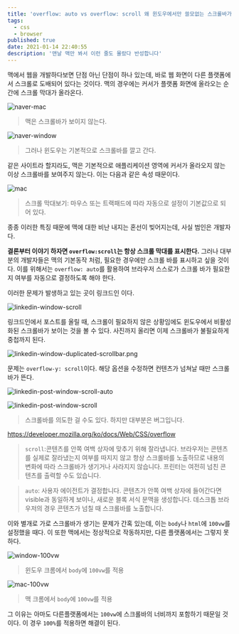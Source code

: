 ```yaml
---
title: 'overflow: auto vs overflow: scroll 왜 윈도우에서만 쓸모없는 스크롤바가 노출될까'
tags:
  - css
  - browser
published: true
date: 2021-01-14 22:40:55
description: '맨날 맥만 봐서 이런 줄도 몰랐다 반성합니다'
---
```


맥에서 웹을 개발하다보면 단점 아닌 단점이 하나 있는데, 바로 웹 화면이 다른 플랫폼에서 스크롤로 도배되어 있다는 것이다. 맥의 경우에는 커서가 플랫폼 화면에 올라오는 순간에 스크롤 막대가 올라온다.

![naver-mac](./images/naver-mac.png)

> 맥은 스크롤바가 보이지 않는다.

![naver-window](./images/naver-window.png)

> 그러나 윈도우는 기본적으로 스크롤바를 깔고 간다.

같은 사이트라 할지라도, 맥은 기본적으로 애플리케이션 영역에 커서가 올라오지 않는 이상 스크롤바를 보여주지 않는다. 이는 다음과 같은 속성 때문이다.

![mac](./images/mac-scroll-preference.png)

> 스크롤 막대보기: 마우스 또는 트랙패드에 따라 자동으로 설정이 기본값으로 되어 있다.

종종 이러한 특징 때문에 맥에 대한 비난 내지는 혼선이 빚어지는데, 사실 범인은 개발자다.

**결론부터 이야기 하자면 `overflow:scroll`는 항상 스크롤 막대를 표시한다.** 그러나 대부분의 개발자들은 맥의 기본동작 처럼, 필요한 경우에만 스크롤 바를 표시하고 싶을 것이다. 이를 위해서는 `overflow: auto`를 활용하여 브라우저 스스로가 스크롤 바가 필요한지 여부를 자동으로 결정하도록 해야 한다.

이러한 문제가 발생하고 있는 곳이 링크드인 이다.

![linkedin-window-scroll](./images/linkedin-window-scrollbar.png)

링크드인에서 포스트를 올릴 때, 스크롤이 필요하지 않은 상황임에도 윈도우에서 비활성화된 스크롤바가 보이는 것을 볼 수 있다. 사진까지 올리면 이제 스크롤바가 불필요하게 중첩까지 된다.

![linkedin-window-duplicated-scrollbar.png](./images/linkedin-window-duplicated-scrollbar.png)

문제는 `overflow-y: scroll`이다. 해당 옵션을 수정하면 컨텐츠가 넘쳐날 때만 스크롤 바가 뜬다.

![linkedin-post-window-scroll-auto](./images/linkedin-post-window-scroll-auto.png)

![linkedin-post-window-scroll](./images/linkedin-post-window-scroll.png)

> 스크롤바를 의도한 걸 수도 있다. 하지만 대부분은 버그입니다.

https://developer.mozilla.org/ko/docs/Web/CSS/overflow

> `scroll`:콘텐츠를 안쪽 여백 상자에 맞추기 위해 잘라냅니다. 브라우저는 콘텐츠를 실제로 잘라냈는지 여부를 따지지 않고 항상 스크롤바를 노출하므로 내용의 변화에 따라 스크롤바가 생기거나 사라지지 않습니다. 프린터는 여전히 넘친 콘텐츠를 출력할 수도 있습니다.

> `auto`: 사용자 에이전트가 결정합니다. 콘텐츠가 안쪽 여백 상자에 들어간다면 visible과 동일하게 보이나, 새로운 블록 서식 문맥을 생성합니다. 데스크톱 브라우저의 경우 콘텐츠가 넘칠 때 스크롤바를 노출합니다.

이와 별개로 가로 스크롤바가 생기는 문제가 간혹 있는데, 이는 `body`나 `html`에 `100vw`를 설정했을 때다. 이 또한 맥에서는 정상적으로 작동하지만, 다른 플랫폼에서는 그렇지 못하다.

![window-100vw](./images/window-100vw.png)

> 윈도우 크롬에서 `body`에 `100vw`를 적용

![mac-100vw](./images/mac-100vw.png)

> 맥 크롬에서 `body`에 `100vw`를 적용

그 이유는 아마도 다른플랫폼에서는 `100vw`에 스크롤바의 너비까지 포함하기 때문일 것이다. 이 경우 `100%`를 적용하면 해결이 된다.

